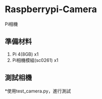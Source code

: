 # Raspberrypi-Camera
Pi相機

## 準備材料
  1. Pi 4(8GB) x1
  2. Pi相機模組(sc0261) x1
## 測試相機
  *使用test_camera.py，進行測試
